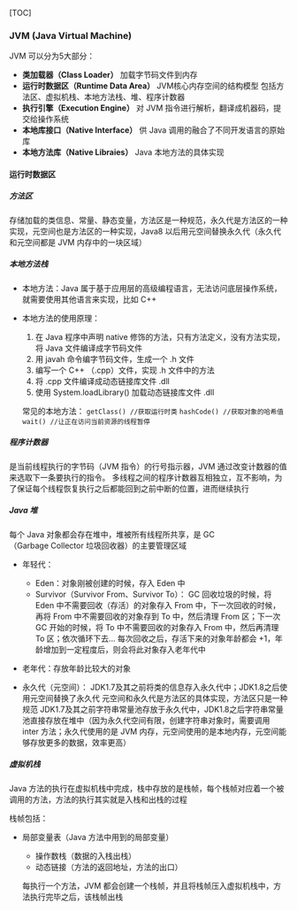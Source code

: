 [TOC]

###  JVM (Java Virtual Machine)

JVM 可以分为5大部分：
* **类加载器（Class Loader）**
  加载字节码文件到内存
* **运行时数据区（Runtime Data Area）**
  JVM核心内存空间的结构模型
  包括方法区、虚拟机栈、本地方法栈、堆、程序计数器
* **执行引擎（Execution Engine）**
  对 JVM 指令进行解析，翻译成机器码，提交给操作系统
* **本地库接口（Native Interface）**
  供 Java 调用的融合了不同开发语言的原始库
* **本地方法库（Native Libraies）**
  Java 本地方法的具体实现
#### 运行时数据区
##### 方法区
存储加载的类信息、常量、静态变量，方法区是一种规范，永久代是方法区的一种实现，元空间也是方法区的一种实现，Java8 以后用元空间替换永久代（永久代和元空间都是 JVM 内存中的一块区域）
##### 本地方法栈
* 本地方法：Java 属于基于应用层的高级编程语言，无法访问底层操作系统，就需要使用其他语言来实现，比如 C++
*  本地方法的使用原理：
    1. 在 Java 程序中声明 native 修饰的方法，只有方法定义，没有方法实现，将 Java 文件编译成字节码文件
    2. 用 javah 命令编字节码文件，生成一个 .h 文件
    3. 编写一个 C++ （.cpp）文件，实现 .h 文件中的方法
    4. 将 .cpp 文件编译成动态链接库文件 .dll
    5. 使用 System.loadLibrary() 加载动态链接库文件 .dll

   常见的本地方法：
   `getClass() //获取运行时类`
   `hashCode() //获取对象的哈希值`
   `wait() //让正在访问当前资源的线程暂停`

##### 程序计数器
是当前线程执行的字节码（JVM 指令）的行号指示器，JVM 通过改变计数器的值来选取下一条要执行的指令。
多线程之间的程序计数器互相独立，互不影响，为了保证每个线程恢复执行之后都能回到之前中断的位置，进而继续执行
##### Java 堆

每个 Java 对象都会存在堆中，堆被所有线程所共享，是 GC （Garbage Collector 垃圾回收器）的主要管理区域

* 年轻代：
    * Eden：对象刚被创建的时候，存入 Eden 中
    * Survivor（Survivor From、Survivor To）：
      GC 回收垃圾的时候，将 Eden 中不需要回收（存活）的对象存入 From 中，下一次回收的时候，再将 From 中不需要回收的对象存到 To 中，然后清理 From 区；下一次 GC 开始的时候，将 To 中不需要回收的对象存入 From 中，然后再清理 To 区；依次循环下去...
      每次回收之后，存活下来的对象年龄都会 +1，年龄增加到一定程度后，则会将此对象存入老年代中

* 老年代：存放年龄比较大的对象
* 永久代（元空间）：
  JDK1.7及其之前将类的信息存入永久代中；JDK1.8之后使用元空间替换了永久代
  元空间和永久代是方法区的具体实现，方法区只是一种规范
  JDK1.7及其之前字符串常量池存放于永久代中，JDK1.8之后字符串常量池直接存放在堆中（因为永久代空间有限，创建字符串对象时，需要调用 inter 方法；永久代使用的是 JVM 内存，元空间使用的是本地内存，元空间能够存放更多的数据，效率更高）

##### 虚拟机栈
Java 方法的执行在虚拟机栈中完成，栈中存放的是栈帧，每个栈帧对应着一个被调用的方法，方法的执行其实就是入栈和出栈的过程

栈帧包括：

* 局部变量表（Java 方法中用到的局部变量）

    * 操作数栈（数据的入栈出栈）
    * 动态链接（方法的返回地址，方法的出口）

  每执行一个方法，JVM 都会创建一个栈帧，并且将栈帧压入虚拟机栈中，方法执行完毕之后，该栈帧出栈

